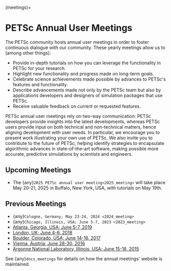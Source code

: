 (meetings)=

# PETSc Annual User Meetings

The PETSc community hosts annual user meetings in order to foster
continuous dialogue with our community. These yearly meetings allow us to (among other
things):

- Provide in-depth tutorials on how you can leverage the functionality in PETSc for your
  research.
- Highlight new functionality and progress made on long-term goals.
- Celebrate science achievements made possible by advances to PETSc's features and
  functionality.
- Describe advancements made not only by the PETSc team but also by applications
  developers and designers of simulation packages that use PETSc.
- Receive valuable feedback on current or requested features.

PETSc annual user meetings rely on two-way communication: PETSc developers provide insights into
the latest developments, whereas PETSc users provide input on both technical and
non-technical matters, hence aligning development with user needs. In particular, we
encourage you to present work illustrating your own use of PETSc. We also invite you to
contribute to the future of PETSc, helping identify strategies to encapsulate algorithmic
advances in state-of-the-art software, making possible more accurate, predictive
simulations by scientists and engineers.

## Upcoming Meetings

- The {any}`2025 PETSc annual user meeting<2025_meeting>` will take place May 20-21, 2025 in Buffalo, New York, USA, with
  tutorials on May 19th.

## Previous Meetings

- {any}`Cologne, Germany; May 23-24, 2024 <2024_meeting>`
- {any}`Chicago, Illinois, USA; June 5-7, 2023 <2023_meeting>`
- [Atlanta, Georgia, USA; June 5-7, 2019](https://petsc.gitlab.io/annual-meetings/2019/index.html)
- [London, UK; June 4-6, 2018](https://petsc.gitlab.io/annual-meetings/2018/index.html)
- [Boulder, Colorado, USA; June 14-16, 2017](https://petsc.gitlab.io/annual-meetings/2017/index.html)
- [Vienna, Austria; June 28-30, 2016](https://petsc.gitlab.io/annual-meetings/2016/index.html)
- [Argonne National Laboratory, Illinois, USA; June 15-18, 2015](https://petsc.gitlab.io/annual-meetings/2015/index.html)

See {any}`docs_meetings` for details on how the annual meetings' website is maintained.
